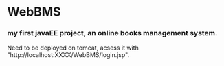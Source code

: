 # WebBMS
### my first javaEE project, an online books management system.
Need to be deployed on tomcat, acsess it with "http://localhost:XXXX/WebBMS/login.jsp".
